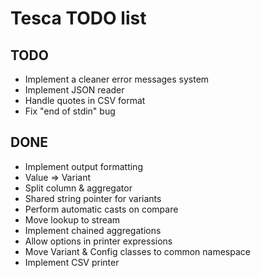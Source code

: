 Tesca TODO list
===============

TODO
----

- Implement a cleaner error messages system
- Implement JSON reader
- Handle quotes in CSV format
- Fix "end of stdin" bug

DONE
----

- Implement output formatting
- Value => Variant
- Split column & aggregator
- Shared string pointer for variants
- Perform automatic casts on compare
- Move lookup to stream
- Implement chained aggregations
- Allow options in printer expressions
- Move Variant & Config classes to common namespace
- Implement CSV printer
